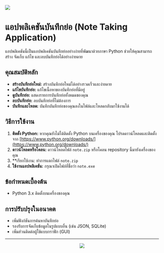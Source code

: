 <img src = "https://raw.githubusercontent.com/Faris4166/Simple-Checklist-Application-in-Python/refs/heads/main/BG.jpg">

# แอปพลิเคชันบันทึกย่อ (Note Taking Application)

แอปพลิเคชันนี้เป็นแอปพลิเคชันบันทึกย่ออย่างง่ายที่พัฒนาด้วยภาษา Python ช่วยให้คุณสามารถสร้าง จัดเก็บ แก้ไข และลบบันทึกย่อได้อย่างง่ายดาย

## คุณสมบัติหลัก

* **สร้างบันทึกย่อใหม่:** สร้างบันทึกย่อใหม่ได้อย่างรวดเร็วและง่ายดาย
* **แก้ไขบันทึกย่อ:** แก้ไขเนื้อหาของบันทึกย่อที่มีอยู่
* **ดูบันทึกย่อ:** แสดงรายการบันทึกย่อทั้งหมดของคุณ
* **ลบบันทึกย่อ:** ลบบันทึกย่อที่ไม่ต้องการ
* **บันทึกและโหลด:** บันทึกบันทึกย่อของคุณลงในไฟล์และโหลดกลับมาใช้งานได้

## วิธีการใช้งาน

1.  **ติดตั้ง Python:** หากคุณยังไม่ได้ติดตั้ง Python บนเครื่องของคุณ โปรดดาวน์โหลดและติดตั้งจาก [https://www.python.org/downloads/](https://www.python.org/downloads/)
2.  **ดาวน์โหลดหรือโคลน:** ดาวน์โหลดไฟล์ `note.zip` หรือโคลน repository นี้มายังเครื่องของคุณ
3.  **เรียกใช้งาน: ทำการแตกไฟล์ `note.zip`
4.  **ใช้งานแอปพลิเคชัน:** กรุณาเปิดไฟล์ที่ชื่อว่า `note.exe`

## ข้อกำหนดเบื้องต้น

* Python 3.x ติดตั้งบนเครื่องของคุณ

## การปรับปรุงในอนาคต

* เพิ่มฟังก์ชันการค้นหาบันทึกย่อ
* รองรับการจัดเก็บข้อมูลในรูปแบบอื่น (เช่น JSON, SQLite)
* เพิ่มส่วนติดต่อผู้ใช้แบบกราฟิก (GUI)

---

<div align="center">
<img src = "https://www.icegif.com/wp-content/uploads/2023/04/icegif-627.gif">
</div>
